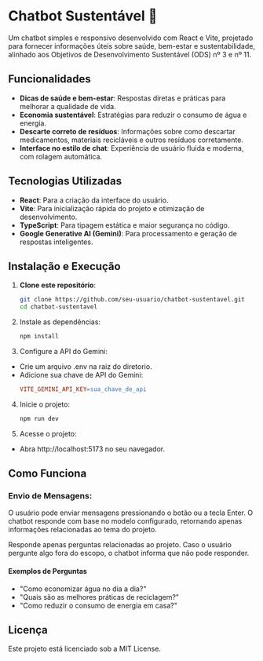 # Chatbot Sustentável 🌱

Um chatbot simples e responsivo desenvolvido com React e Vite, projetado para fornecer informações úteis sobre saúde, bem-estar e sustentabilidade, alinhado aos Objetivos de Desenvolvimento Sustentável (ODS) nº 3 e nº 11.

## Funcionalidades

- **Dicas de saúde e bem-estar**: Respostas diretas e práticas para melhorar a qualidade de vida.
- **Economia sustentável**: Estratégias para reduzir o consumo de água e energia.
- **Descarte correto de resíduos**: Informações sobre como descartar medicamentos, materiais recicláveis e outros resíduos corretamente.
- **Interface no estilo de chat**: Experiência de usuário fluida e moderna, com rolagem automática.

## Tecnologias Utilizadas

- **React**: Para a criação da interface do usuário.
- **Vite**: Para inicialização rápida do projeto e otimização de desenvolvimento.
- **TypeScript**: Para tipagem estática e maior segurança no código.
- **Google Generative AI (Gemini)**: Para processamento e geração de respostas inteligentes.

## Instalação e Execução

1. **Clone este repositório**:
   ```bash
   git clone https://github.com/seu-usuario/chatbot-sustentavel.git
   cd chatbot-sustentavel
   
2. Instale as dependências:
    ```bash
    npm install
   
3. Configure a API do Gemini:

- Crie um arquivo .env na raiz do diretorio.
- Adicione sua chave de API do Gemini:
    ```makefile
    VITE_GEMINI_API_KEY=sua_chave_de_api
  
4. Inicie o projeto:
    ```bash
    npm run dev

5. Acesse o projeto:
 - Abra http://localhost:5173 no seu navegador.

## Como Funciona
### Envio de Mensagens:

O usuário pode enviar mensagens pressionando o botão ou a tecla Enter.
O chatbot responde com base no modelo configurado, retornando apenas informações relacionadas ao tema do projeto.

Responde apenas perguntas relacionadas ao projeto. Caso o usuário pergunte algo fora do escopo, o chatbot informa que não pode responder.

#### Exemplos de Perguntas
 - "Como economizar água no dia a dia?"
 - "Quais são as melhores práticas de reciclagem?"
 - "Como reduzir o consumo de energia em casa?"


## Licença
Este projeto está licenciado sob a MIT License.
